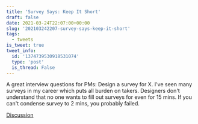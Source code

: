 ```yaml
---
title: 'Survey Says: Keep It Short'
draft: false
date: 2021-03-24T22:07:00+00:00
slug: '202103242207-survey-says-keep-it-short'
tags:
  - tweets
is_tweet: true
tweet_info:
  id: '1374739530918531074'
  type: 'post'
  is_thread: False
---
```




A great interview questions for PMs: Design a survey for X. I've seen many surveys in my career which puts all burden on takers. Designers don't understand that no one wants to fill out surveys for even for 15 mins. If you can't condense survey to 2 mins, you probably failed.

[Discussion](https://x.com/sytelus/status/1374739530918531074)
